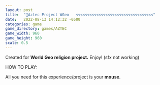 ```yaml
---
layout: post
title:  "🗿Aztec Project WGeo   <<<<<<<<<<<<<<<<<<<<<<<<<<<<<<<<<<"
date:   2022-08-13 14:12:32 -0500
categories: game
game_directory: games/AZTEC
game_width: 960
game_height: 960
scale: 0.5
---
```


Created for **World Geo religion project.** Enjoy!  (sfx not working)

HOW TO PLAY:

All you need for this experience/project is your **mouse**.
